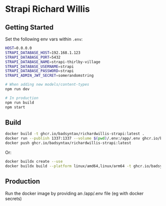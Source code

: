 # Strapi Richard Willis

## Getting Started

Set the following env vars within `.env`:

```bash
HOST=0.0.0.0
STRAPI_DATABASE_HOST=192.168.1.123
STRAPI_DATABASE_PORT=5432
STRAPI_DATABASE_NAME=strapi-thirlby-village
STRAPI_DATABASE_USERNAME=strapi
STRAPI_DATABASE_PASSWORD=strapi
STRAPI_ADMIN_JWT_SECRET=somerandomstring
```

```bash
# When adding new models/content-types
npm run dev

# In production
npm run build
npm start
```

## Build

```bash
docker build -t ghcr.io/badsyntax/richardwillis-strapi:latest .
docker run --publish 1337:1337 --volume $(pwd)/.env:/app/.env ghcr.io/badsyntax/richardwillis-strapi:latest
docker push ghcr.io/badsyntax/richardwillis-strapi:latest
```

Or:

```bash
docker buildx create --use
docker buildx build --platform linux/amd64,linux/arm64 -t ghcr.io/badsyntax/richardwillis-strapi:latest --push .
```

## Production

Run the docker image by providing an /app/.env file (eg with docker secrets)
